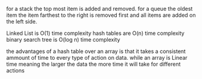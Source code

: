 

for a stack the top most item is added and removed. 
for a queue the oldest item the item farthest to the right is removed first
and all items are added on the left side.

Linked List is O(1) time complexity
hash tables are O(n) time complexity
binary search tree is O(log n) time complexity

the advantages of a hash table over an array is that it takes a consistent ammount of time to every type of action on data. while an array is Linear time meaning the larger the data the more time it will take for different actions